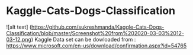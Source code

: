 # Kaggle-Cats-Dogs-Classification
![alt text] (https://github.com/sukreshmanda/Kaggle-Cats-Dogs-Classification/blob/master/Screenshot%20from%202020-03-03%2012-03-12.png)
Kaggle Data set can be dowloaded from : https://www.microsoft.com/en-us/download/confirmation.aspx?id=54765

